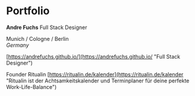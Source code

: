 # Portfolio
**Andre Fuchs**
Full Stack Designer

Munich / Cologne / Berlin  
*Germany*

[https://andrefuchs.github.io/](https://andrefuchs.github.io/ "Full Stack Designer")

Founder Ritualin [https://ritualin.de/kalender](https://ritualin.de/kalender "Ritualin ist der Achtsamkeitskalender und Terminplaner für deine perfekte Work-Life-Balance")
